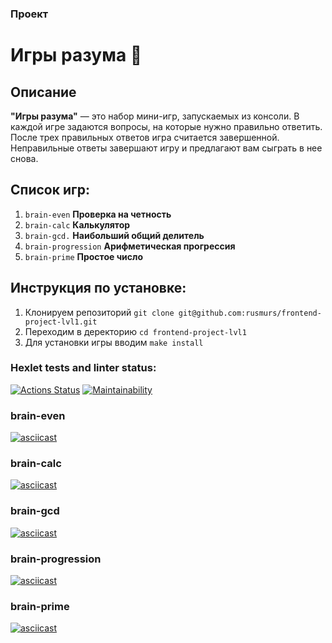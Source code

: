 ### Проект

# Игры разума :game_die:

## Описание

**"Игры разума"** — это набор мини-игр, запускаемых из консоли. В каждой игре задаются вопросы, на которые нужно правильно ответить. После трех правильных ответов игра считается завершенной. Неправильные ответы завершают игру и предлагают вам сыграть в нее снова.

## Список игр:

1. `brain-even` **Проверка на четность**
2. `brain-calc` **Калькулятор**
3. `brain-gcd.` **Наибольший общий делитель**
4. `brain-progression` **Арифметическая прогрессия**
5. `brain-prime` **Простое число**

## Инструкция по установке:

1. Клонируем репозиторий `git clone git@github.com:rusmurs/frontend-project-lvl1.git`
2. Переходим в деректорию `cd frontend-project-lvl1`
3. Для установки игры вводим `make install`

### Hexlet tests and linter status:

[![Actions Status](https://github.com/rusmurs/frontend-project-lvl1/workflows/hexlet-check/badge.svg)](https://github.com/rusmurs/frontend-project-lvl1/actions)
[![Maintainability](https://api.codeclimate.com/v1/badges/cdce4f5fb9bd2e662bf0/maintainability)](https://codeclimate.com/github/rusmurs/frontend-project-lvl1/maintainability)

### brain-even

[![asciicast](https://asciinema.org/a/sgi0HUqt7TESFaMdmD8mhgVD1.svg)](https://asciinema.org/a/sgi0HUqt7TESFaMdmD8mhgVD1)

### brain-calc

[![asciicast](https://asciinema.org/a/tAzAfZYqAgjDa9dkR27EbH8Uy.svg)](https://asciinema.org/a/tAzAfZYqAgjDa9dkR27EbH8Uy)

### brain-gcd

[![asciicast](https://asciinema.org/a/NdGDBpM4QkpPq4ykJBl8FZbQU.svg)](https://asciinema.org/a/NdGDBpM4QkpPq4ykJBl8FZbQU)

### brain-progression

[![asciicast](https://asciinema.org/a/ctLP6Cff5r00E5OpYX1qhwe0K.svg)](https://asciinema.org/a/ctLP6Cff5r00E5OpYX1qhwe0K)

### brain-prime

[![asciicast](https://asciinema.org/a/ISMK31q6ZcAqaCXdRY8Op1dJi.svg)](https://asciinema.org/a/ISMK31q6ZcAqaCXdRY8Op1dJi)
